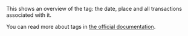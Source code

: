 This shows an overview of the tag: the date, place and all transactions associated with it.

You can read more about tags in [the official documentation](https://firefly-iii.readthedocs.io/en/latest/concepts/tags.html).
